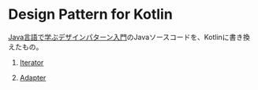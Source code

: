 # Design Pattern for Kotlin

[Java言語で学ぶデザインパターン入門](https://www.amazon.co.jp/増補改訂版Java言語で学ぶデザインパターン入門-結城-浩/dp/4797327030)のJavaソースコードを、Kotlinに書き換えたもの。

1. [Iterator](https://github.com/Kra8/kotlin-design-pattern/tree/master/1_iterator/src)

2. [Adapter](https://github.com/Kra8/kotlin-design-pattern/tree/master/2_adapter/src)
